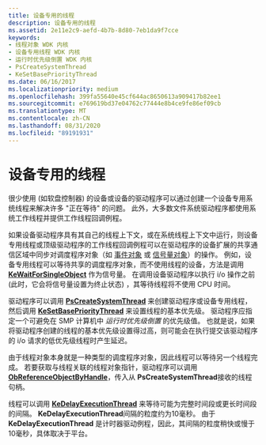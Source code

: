 ```yaml
---
title: 设备专用的线程
description: 设备专用的线程
ms.assetid: 2e11e2c9-aefd-4b7b-8d80-7eb1da9f7cce
keywords:
- 线程对象 WDK 内核
- 设备专用线程 WDK 内核
- 运行时优先级倒置 WDK 内核
- PsCreateSystemThread
- KeSetBasePriorityThread
ms.date: 06/16/2017
ms.localizationpriority: medium
ms.openlocfilehash: 399fa55640e45cf644ac8650613a909417b82ee1
ms.sourcegitcommit: e769619bd37e04762c77444e8b4ce9fe86ef09cb
ms.translationtype: MT
ms.contentlocale: zh-CN
ms.lasthandoff: 08/31/2020
ms.locfileid: "89191931"
---
```

# <a name="device-dedicated-threads"></a>设备专用的线程





很少使用 (如软盘控制器) 的设备或设备的驱动程序可以通过创建一个设备专用系统线程来解决许多 "正在等待" 的问题。 此外，大多数文件系统驱动程序都使用系统工作线程并提供工作线程回调例程。

如果设备驱动程序具有其自己的线程上下文，或在系统线程上下文中运行，则设备专用线程或顶级驱动程序的工作线程回调例程可以在驱动程序的设备扩展的共享通信区域中同步对调度程序对象（如 [事件对象](event-objects.md) 或 [信号量对象](semaphore-objects.md)）的操作。 例如，设备专用线程可以等待共享的调度程序对象，而不使用线程的设备，方法是调用 [**KeWaitForSingleObject**](/windows-hardware/drivers/ddi/wdm/nf-wdm-kewaitforsingleobject) 作为信号量。 在调用设备驱动程序以执行 i/o 操作之前 (此时，它会将信号量设置为终止状态) ，其等待线程将不使用 CPU 时间。

驱动程序可以调用 [**PsCreateSystemThread**](/windows-hardware/drivers/ddi/wdm/nf-wdm-pscreatesystemthread) 来创建驱动程序或设备专用线程，然后调用 [**KeSetBasePriorityThread**](/windows-hardware/drivers/ddi/ntddk/nf-ntddk-kesetbaseprioritythread) 来设置线程的基本优先级。 驱动程序应指定一个可避免在 SMP 计算机中 *运行时优先级倒置* 的优先级值。 也就是说，如果将驱动程序创建的线程的基本优先级设置得过高，则可能会在执行提交该驱动程序的 i/o 请求的低优先级线程时产生延迟。

由于线程对象本身就是一种类型的调度程序对象，因此线程可以等待另一个线程完成。 若要获取与线程关联的线程对象指针，驱动程序可以调用 [**ObReferenceObjectByHandle**](/windows-hardware/drivers/ddi/wdm/nf-wdm-obreferenceobjectbyhandle)，传入从 **PsCreateSystemThread**接收的线程句柄。

线程可以调用 [**KeDelayExecutionThread**](/windows-hardware/drivers/ddi/wdm/nf-wdm-kedelayexecutionthread) 来等待可能为完整时间段或更长时间段的间隔。 **KeDelayExecutionThread**间隔的粒度约为10毫秒。 由于 **KeDelayExecutionThread** 是计时器驱动例程，因此，其间隔的粒度稍快或慢于10毫秒，具体取决于平台。

 

